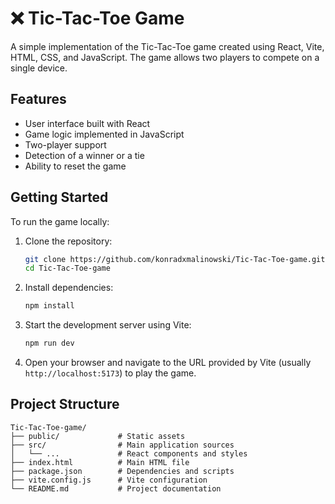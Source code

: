 
# ❌ Tic-Tac-Toe Game

A simple implementation of the Tic-Tac-Toe game created using React, Vite, HTML, CSS, and JavaScript. The game allows two players to compete on a single device.

## Features

- User interface built with React  
- Game logic implemented in JavaScript  
- Two-player support  
- Detection of a winner or a tie  
- Ability to reset the game  

## Getting Started

To run the game locally:

1. Clone the repository:

   ```bash
   git clone https://github.com/konradxmalinowski/Tic-Tac-Toe-game.git
   cd Tic-Tac-Toe-game
   ```

2. Install dependencies:

   ```bash
   npm install
   ```

3. Start the development server using Vite:

   ```bash
   npm run dev
   ```

4. Open your browser and navigate to the URL provided by Vite (usually `http://localhost:5173`) to play the game.

## Project Structure

```
Tic-Tac-Toe-game/
├── public/             # Static assets
├── src/                # Main application sources
│   └── ...             # React components and styles
├── index.html          # Main HTML file
├── package.json        # Dependencies and scripts
├── vite.config.js      # Vite configuration
└── README.md           # Project documentation
```

